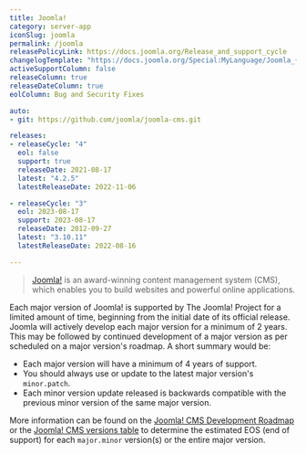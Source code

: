 ```yaml
---
title: Joomla!
category: server-app
iconSlug: joomla
permalink: /joomla
releasePolicyLink: https://docs.joomla.org/Release_and_support_cycle
changelogTemplate: "https://docs.joomla.org/Special:MyLanguage/Joomla_{{'__LATEST__' | split: '.' | slice: 0, 2 | join: '.'}}_version_history#Joomla___LATEST__"
activeSupportColumn: false
releaseColumn: true
releaseDateColumn: true
eolColumn: Bug and Security Fixes

auto:
- git: https://github.com/joomla/joomla-cms.git

releases:
- releaseCycle: "4"
  eol: false
  support: true
  releaseDate: 2021-08-17
  latest: "4.2.5"
  latestReleaseDate: 2022-11-06

- releaseCycle: "3"
  eol: 2023-08-17
  support: 2023-08-17
  releaseDate: 2012-09-27
  latest: "3.10.11"
  latestReleaseDate: 2022-08-16

---
```


> [Joomla!](https://www.joomla.org/) is an award-winning content management system (CMS), which enables you to
> build websites and powerful online applications.

Each major version of Joomla! is supported by The Joomla! Project for a limited amount of time, beginning from the
initial date of its official release. Joomla will actively develop each major version for a minimum of 2 years. This may
be followed by continued development of a major version as per scheduled on a major version's roadmap. A short summary
would be:

- Each major version will have a minimum of 4 years of support.
- You should always use or update to the latest major version's `minor.patch`.
- Each minor version update released is backwards compatible with the previous minor version of the same major version.

More information can be found on the [Joomla! CMS Development Roadmap](https://docs.joomla.org/Special:MyLanguage/Joomla_CMS_Development_Roadmap)
or the [Joomla! CMS versions table](https://docs.joomla.org/Special:MyLanguage/Joomla!_CMS_versions) to determine the
estimated EOS (end of support) for each `major.minor` version(s) or the entire major version.

